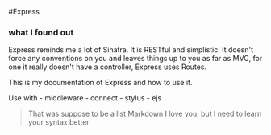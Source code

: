 #Express
### what I found out
Express reminds me a lot of Sinatra. It is RESTful and simplistic.
It doesn't force any conventions on you and leaves things up to you as
far as MVC, for one it really doesn't have a controller, Express uses
Routes.

This is my documentation of Express and how to use it.

  Use with 
    -  middleware
    -  connect
    -  stylus
    -  ejs

> That was suppose to be a list
> Markdown I love you, but I need to learn your syntax better    
